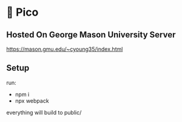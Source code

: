 # 💸 Pico

## Hosted On George Mason University Server
https://mason.gmu.edu/~cyoung35/index.html

## Setup
run:
- npm i
- npx webpack

everything will build to public/
